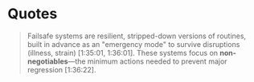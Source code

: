 # Quotes

> Failsafe systems are resilient, stripped-down versions of routines, built in advance as an "emergency mode" to survive disruptions (illness, strain) [1:35:01, 1:36:01].
> These systems focus on **non-negotiables**—the minimum actions needed to prevent major regression [1:36:22].
